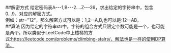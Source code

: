 ##解密方式
给定密码表A---1,B---2....Z---26，求出给定的字符串中，包含0...9，对应的解密方式。  
例如：str="12"，那么解密方式可以是：1,2--A,B,也可以是:12--AB。  
##算法
因为给定的字符串str中，字符的组合方式只限定个数可能是一个，也可能是两个。所以类似于LeetCode中上楼梯的方式:https://leetcode.com/problems/climbing-stairs/，解法也是一样的使用DP算法。  


